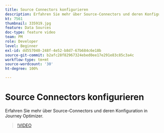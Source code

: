 ```yaml
---
title: Source Connectors konfigurieren
description: Erfahren Sie mehr über Source-Connectors und deren Konfiguration in Journey Optimizer.
kt: 7561
thumbnail: 335919.jpg
feature: Data Sources
doc-type: feature video
team: PM
role: Developer
level: Beginner
exl-id: dd557040-248f-4e52-b8d7-67b684c6e18b
source-git-commit: b2afc28f82967324ebed0ee17e291e83c85c3a4c
workflow-type: tm+mt
source-wordcount: '30'
ht-degree: 100%

---
```


# Source Connectors konfigurieren

Erfahren Sie mehr über Source-Connectors und deren Konfiguration in Journey Optimizer.

>[!VIDEO](https://video.tv.adobe.com/v/335919?quality=12&learn=on)

